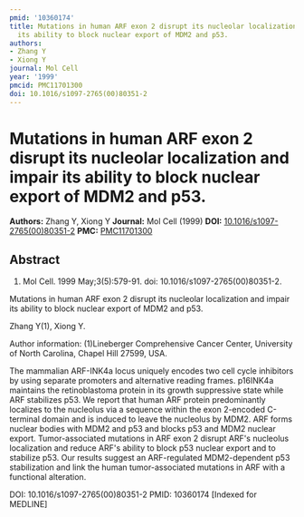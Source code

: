 ```yaml
---
pmid: '10360174'
title: Mutations in human ARF exon 2 disrupt its nucleolar localization and impair
  its ability to block nuclear export of MDM2 and p53.
authors:
- Zhang Y
- Xiong Y
journal: Mol Cell
year: '1999'
pmcid: PMC11701300
doi: 10.1016/s1097-2765(00)80351-2
---
```


# Mutations in human ARF exon 2 disrupt its nucleolar localization and impair its ability to block nuclear export of MDM2 and p53.
**Authors:** Zhang Y, Xiong Y
**Journal:** Mol Cell (1999)
**DOI:** [10.1016/s1097-2765(00)80351-2](https://doi.org/10.1016/s1097-2765(00)80351-2)
**PMC:** [PMC11701300](https://www.ncbi.nlm.nih.gov/pmc/articles/PMC11701300/)

## Abstract

1. Mol Cell. 1999 May;3(5):579-91. doi: 10.1016/s1097-2765(00)80351-2.

Mutations in human ARF exon 2 disrupt its nucleolar localization and impair its 
ability to block nuclear export of MDM2 and p53.

Zhang Y(1), Xiong Y.

Author information:
(1)Lineberger Comprehensive Cancer Center, University of North Carolina, Chapel 
Hill 27599, USA.

The mammalian ARF-INK4a locus uniquely encodes two cell cycle inhibitors by 
using separate promoters and alternative reading frames. p16INK4a maintains the 
retinoblastoma protein in its growth suppressive state while ARF stabilizes p53. 
We report that human ARF protein predominantly localizes to the nucleolus via a 
sequence within the exon 2-encoded C-terminal domain and is induced to leave the 
nucleolus by MDM2. ARF forms nuclear bodies with MDM2 and p53 and blocks p53 and 
MDM2 nuclear export. Tumor-associated mutations in ARF exon 2 disrupt ARF's 
nucleolus localization and reduce ARF's ability to block p53 nuclear export and 
to stabilize p53. Our results suggest an ARF-regulated MDM2-dependent p53 
stabilization and link the human tumor-associated mutations in ARF with a 
functional alteration.

DOI: 10.1016/s1097-2765(00)80351-2
PMID: 10360174 [Indexed for MEDLINE]
